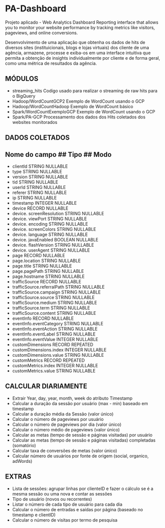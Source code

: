 # PA-Dashboard
Projeto aplicado - Web Analytics Dashboard
Reporting interface that allows you to monitor your website performance by tracking metrics like visitors, pageviews, and online conversions.

Desenvolvimento de uma aplicação que obtenha os dados de hits de diversos sites
(instituicionais, blogs e lojas virtuais) dos cliente de uma agência, armazene, 
processe e exiba-os em uma interface intuitiva que permita a obtenção de insights 
individualmente por cliente e de forma geral, como uma métrica de resultados da 
agência.

## MÓDULOS

* streaming_hits			Codigo usado para realizar o streaming de raw hits para o BigQuery
* Hadoop/WordCountGCP2 		Exemplo de WordCount usando o GCP
* Hadoop/WordCountHadoop	Exemplo de WordCount básico
* Spark/WordCountExemploGCP Exemplo de WordCount usando o GCP
* Spark/PA-GCP				Processamento dos dados dos Hits coletados dos websites monitorados




## DADOS COLETADOS

## Nome do campo				  ## Tipo ## Modo

* clientId									  STRING	NULLABLE
* type										    STRING	NULLABLE
* version									    STRING	NULLABLE
* tid										  	  STRING	NULLABLE
* userId								  	  STRING	NULLABLE
* referer									    STRING	NULLABLE
* ip											    STRING	NULLABLE
* timestamp								    INTEGER	NULLABLE
* device									    RECORD	NULLABLE
* device. screenResolution	  STRING	NULLABLE
* device. viewPort					  STRING	NULLABLE
* device. encoding					  STRING	NULLABLE
* device. screenColors			  STRING	NULLABLE
* device. language					  STRING	NULLABLE
* device. javaEnabled			    BOOLEAN	NULLABLE
* device. flashVersion		  	STRING	NULLABLE
* device. userAgent					  STRING	NULLABLE
* page										    RECORD	NULLABLE
* page.location							  STRING	NULLABLE
* page.title								  STRING	NULLABLE
* page.pagePath						    STRING	NULLABLE
* page.hostname						    STRING	NULLABLE
* trafficSource							  RECORD	NULLABLE
* trafficSource.referralPath  STRING	NULLABLE
* trafficSource.campaign			STRING	NULLABLE
* trafficSource.source				STRING	NULLABLE
* trafficSource.medium				STRING	NULLABLE
* trafficSource.term					STRING	NULLABLE
* trafficSource.content			  STRING	NULLABLE
* eventInfo								    RECORD	NULLABLE
* eventInfo.eventCategory		  STRING	NULLABLE
* eventInfo.eventAction			  STRING	NULLABLE
* eventInfo.eventLabel				STRING	NULLABLE
* eventInfo.eventValue				INTEGER	NULLABLE
* customDimensions					  RECORD	REPEATED
* customDimensions.index		  INTEGER	NULLABLE
* customDimensions.value	  	STRING	NULLABLE
* customMetrics						    RECORD	REPEATED
* customMetrics.index				  INTEGER	NULLABLE
* customMetrics.value				  STRING	NULLABLE



## CALCULAR DIARIAMENTE

* Extrair Year, day, year, month, week do atributo Timestamp
* Calcular a duração da sessão por usuário (max - min) baseado em timestamp
* Calcular a duração média da Sessão (valor único)
* Calcular o número de pageviews por usuário 
* Calcular o número de pageviews por dia (valor único)
* Calcular o número médio de pageviews (valor único)
* Calcular as metas (tempo de sessão e páginas visitadas) por usuário
* Calcular as metas (tempo de sessão e páginas visitadas) completadas (somatório)
* Calcular taxa de conversões de metas (valor único)
* Calcular número de usuários por fonte de origem (social, organico, adWords)


## EXTRAS

* Lista de sessões: agrupar linhas por clienteID e fazer o cálculo se é a mesma sessão ou uma nova e contar as sessões
* Tipo de usuário (novos ou recorrentes)
* Listar o número de cada tipo de usuário para cada dia
* Calcular o número de entradas e saídas por página (baseado no timestamp e clientID)
* Calcular o número de visitas por termo de pesquisa
